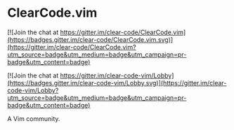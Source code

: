 # ClearCode.vim

[![Join the chat at https://gitter.im/clear-code/ClearCode.vim](https://badges.gitter.im/clear-code/ClearCode.vim.svg)](https://gitter.im/clear-code/ClearCode.vim?utm_source=badge&utm_medium=badge&utm_campaign=pr-badge&utm_content=badge)

[![Join the chat at https://gitter.im/clear-code-vim/Lobby](https://badges.gitter.im/clear-code-vim/Lobby.svg)](https://gitter.im/clear-code-vim/Lobby?utm_source=badge&utm_medium=badge&utm_campaign=pr-badge&utm_content=badge)

A Vim community.

